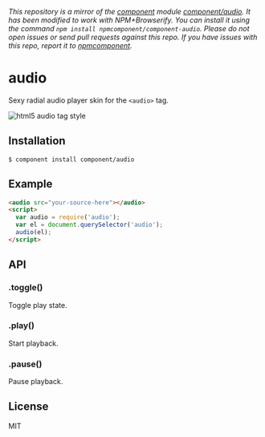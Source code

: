 *This repository is a mirror of the [component](http://component.io) module [component/audio](http://github.com/component/audio). It has been modified to work with NPM+Browserify. You can install it using the command `npm install npmcomponent/component-audio`. Please do not open issues or send pull requests against this repo. If you have issues with this repo, report it to [npmcomponent](https://github.com/airportyh/npmcomponent).*

# audio

  Sexy radial audio player skin for the `<audio>` tag.
  
  ![html5 audio tag style](http://f.cl.ly/items/2Y3l3t3K0y281X0r2U0L/audio.png)

## Installation

    $ component install component/audio

## Example

```html
<audio src="your-source-here"></audio>
<script>
  var audio = require('audio');
  var el = document.querySelector('audio');
  audio(el);
</script>
```

## API

### .toggle()

  Toggle play state.

### .play()

  Start playback.

### .pause()

  Pause playback.

## License

  MIT
